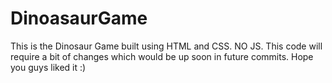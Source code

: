 # DinoasaurGame
This is the Dinosaur Game built using HTML and CSS. NO JS. This code will require a bit of changes which would be up soon in future commits. Hope you guys liked it :)
